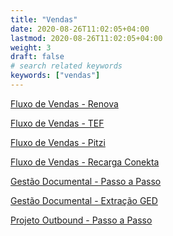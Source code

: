 ```yaml
---
title: "Vendas"
date: 2020-08-26T11:02:05+04:00
lastmod: 2020-08-26T11:02:05+04:00
weight: 3
draft: false
# search related keywords
keywords: ["vendas"]
---
```


[Fluxo de Vendas - Renova][1]

[Fluxo de Vendas - TEF][2]

[Fluxo de Vendas - Pitzi][3]

[Fluxo de Vendas - Recarga Conekta][4]

[Gestão Documental - Passo a Passo][5]

[Gestão Documental - Extração GED][6]

[Projeto Outbound - Passo a Passo][7]

[1]:FluxoRenova.pdf
[2]:FluxoTef.pdf
[3]:LancamentoPitzi.pdf
[4]:FluxoRecargaConekta.pdf
[5]:GestãoDocumental.pdf
[6]:gedextracao.pdf
[7]:projetooutbound.pdf
